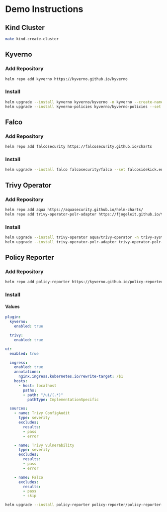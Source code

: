 # Demo Instructions

## Kind Cluster

```bash
make kind-create-cluster
```

## Kyverno

### Add Repository

```bash
helm repo add kyverno https://kyverno.github.io/kyverno
```

### Install

```bash
helm upgrade --install kyverno kyverno/kyverno -n kyverno --create-namespace
helm upgrade --install kyverno-policies kyverno/kyverno-policies --set podSecurityStandard=restricted
```

## Falco

### Add Repository

```bash
helm repo add falcosecurity https://falcosecurity.github.io/charts
```

### Install

```bash
helm upgrade --install falco falcosecurity/falco --set falcosidekick.enabled=true --set falcosidekick.config.policyreport.enabled=true --set falcosidekick.image.tag=latest  --namespace falco --create-namespace
```

## Trivy Operator

### Add Repository

```bash
helm repo add aqua https://aquasecurity.github.io/helm-charts/
helm repo add trivy-operator-polr-adapter https://fjogeleit.github.io/trivy-operator-polr-adapter
```

### Install

```bash
helm upgrade --install trivy-operator aqua/trivy-operator -n trivy-system --create-namespace --set="trivy.ignoreUnfixed=true"
helm upgrade --install trivy-operator-polr-adapter trivy-operator-polr-adapter/trivy-operator-polr-adapter -n trivy-system
```

## Policy Reporter

### Add Repository

```bash
helm repo add policy-reporter https://kyverno.github.io/policy-reporter
```

### Install

#### Values

```yaml
plugin:
  kyverno:
    enabled: true

  trivy:
    enabled: true

ui:
  enabled: true

  ingress:
    enabled: true
    annotations:
      nginx.ingress.kubernetes.io/rewrite-target: /$1
    hosts:
      - host: localhost
        paths:
        - path: "/ui/(.*)"
          pathType: ImplementationSpecific

  sources:
    - name: Trivy ConfigAudit
      type: severity
      excludes:
        results:
        - pass
        - error

    - name: Trivy Vulnerability
      type: severity
      excludes:
        results:
        - pass
        - error

    - name: Falco
      excludes:
        results:
        - pass
        - skip
```

```bash
helm upgrade --install policy-reporter policy-reporter/policy-reporter-preview --create-namespace -n policy-reporter -f values.yaml --devel
```
